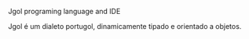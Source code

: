 Jgol programing language and IDE

Jgol é um dialeto portugol, dinamicamente tipado e orientado a objetos.